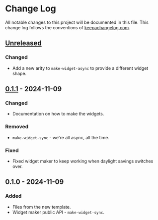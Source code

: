 # Change Log
All notable changes to this project will be documented in this file. This change log follows the conventions of [keepachangelog.com](http://keepachangelog.com/).

## [Unreleased]
### Changed
- Add a new arity to `make-widget-async` to provide a different widget shape.

## [0.1.1] - 2024-11-09
### Changed
- Documentation on how to make the widgets.

### Removed
- `make-widget-sync` - we're all async, all the time.

### Fixed
- Fixed widget maker to keep working when daylight savings switches over.

## 0.1.0 - 2024-11-09
### Added
- Files from the new template.
- Widget maker public API - `make-widget-sync`.

[Unreleased]: https://sourcehost.site/your-name/ring-app/compare/0.1.1...HEAD
[0.1.1]: https://sourcehost.site/your-name/ring-app/compare/0.1.0...0.1.1
